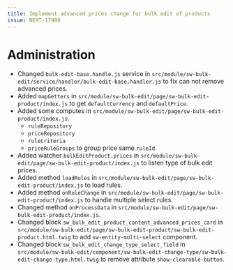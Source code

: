 ```yaml
---
title: Implement advanced prices change for bulk edit of products
issue: NEXT-17909
---
```

# Administration
* Changed `bulk-edit-base.handle.js` service in `src/module/sw-bulk-edit/service/handler/bulk-edit-base.handler.js` to fix can not remove advanced prices.
* Added `mapGetters` in `src/module/sw-bulk-edit/page/sw-bulk-edit-product/index.js` to get `defaultCurrency` and `defaultPrice`.
* Added some computes in `src/module/sw-bulk-edit/page/sw-bulk-edit-product/index.js`.
  * `ruleRepository`
  * `priceRepository`
  * `ruleCriteria`
  * `priceRuleGroups` to group price same `ruleId`
* Added watcher `bulkEditProduct.prices` in `src/module/sw-bulk-edit/page/sw-bulk-edit-product/index.js` to listen type of bulk edit prices.
* Added method `loadRules` in `src/module/sw-bulk-edit/page/sw-bulk-edit-product/index.js` to load rules.
* Added method `onRuleChange` in `src/module/sw-bulk-edit/page/sw-bulk-edit-product/index.js` to handle multiple select rules.
* Changed method `onProcessData` in `src/module/sw-bulk-edit/page/sw-bulk-edit-product/index.js`.
* Changed block `sw_bulk_edit_product_content_advanced_prices_card` in `src/module/sw-bulk-edit/page/sw-bulk-edit-product/sw-bulk-edit-product.html.twig` to add `sw-entity-multi-select` component.
* Changed block `sw_bulk_edit_change_type_select_field` in `src/module/sw-bulk-edit/component/sw-bulk-edit-change-type/sw-bulk-edit-change-type.html.twig` to remove attribute `show-clearable-button`.
